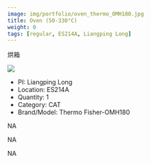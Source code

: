 ```yaml
---
image: img/portfolio/oven_thermo_OMH180.jpg
title: Oven (50-330°C)
weight: 0
tags: [regular, ES214A, Liangping Long]
---
```


烘箱

<!--more-->

![](../../img/portfolio/oven_thermo_OMH180.jpg)

- PI: Liangping Long
- Location: ES214A
- Quantity: 1
- Category: CAT
- Brand/Model: Thermo Fisher-OMH180

NA

NA

NA
